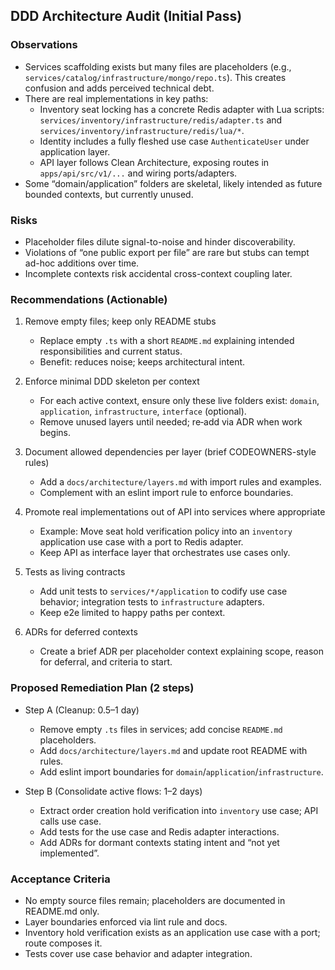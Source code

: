 ## DDD Architecture Audit (Initial Pass)

### Observations

- Services scaffolding exists but many files are placeholders (e.g., `services/catalog/infrastructure/mongo/repo.ts`). This creates confusion and adds perceived technical debt.
- There are real implementations in key paths:
  - Inventory seat locking has a concrete Redis adapter with Lua scripts: `services/inventory/infrastructure/redis/adapter.ts` and `services/inventory/infrastructure/redis/lua/*`.
  - Identity includes a fully fleshed use case `AuthenticateUser` under application layer.
  - API layer follows Clean Architecture, exposing routes in `apps/api/src/v1/...` and wiring ports/adapters.
- Some “domain/application” folders are skeletal, likely intended as future bounded contexts, but currently unused.

### Risks

- Placeholder files dilute signal-to-noise and hinder discoverability.
- Violations of “one public export per file” are rare but stubs can tempt ad-hoc additions over time.
- Incomplete contexts risk accidental cross-context coupling later.

### Recommendations (Actionable)

1) Remove empty files; keep only README stubs
   - Replace empty `.ts` with a short `README.md` explaining intended responsibilities and current status.
   - Benefit: reduces noise; keeps architectural intent.

2) Enforce minimal DDD skeleton per context
   - For each active context, ensure only these live folders exist: `domain`, `application`, `infrastructure`, `interface` (optional).
   - Remove unused layers until needed; re‑add via ADR when work begins.

3) Document allowed dependencies per layer (brief CODEOWNERS-style rules)
   - Add a `docs/architecture/layers.md` with import rules and examples.
   - Complement with an eslint import rule to enforce boundaries.

4) Promote real implementations out of API into services where appropriate
   - Example: Move seat hold verification policy into an `inventory` application use case with a port to Redis adapter.
   - Keep API as interface layer that orchestrates use cases only.

5) Tests as living contracts
   - Add unit tests to `services/*/application` to codify use case behavior; integration tests to `infrastructure` adapters.
   - Keep e2e limited to happy paths per context.

6) ADRs for deferred contexts
   - Create a brief ADR per placeholder context explaining scope, reason for deferral, and criteria to start.

### Proposed Remediation Plan (2 steps)

- Step A (Cleanup: 0.5–1 day)
  - Remove empty `.ts` files in services; add concise `README.md` placeholders.
  - Add `docs/architecture/layers.md` and update root README with rules.
  - Add eslint import boundaries for `domain`/`application`/`infrastructure`.

- Step B (Consolidate active flows: 1–2 days)
  - Extract order creation hold verification into `inventory` use case; API calls use case.
  - Add tests for the use case and Redis adapter interactions.
  - Add ADRs for dormant contexts stating intent and “not yet implemented”.

### Acceptance Criteria

- No empty source files remain; placeholders are documented in README.md only.
- Layer boundaries enforced via lint rule and docs.
- Inventory hold verification exists as an application use case with a port; route composes it.
- Tests cover use case behavior and adapter integration.


